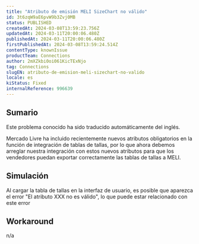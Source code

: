 ```yaml
---
title: "Atributo de emisión MELI SizeChart no válido"
id: 3t6zqW9aE6pvW9b3Zvj0MB
status: PUBLISHED
createdAt: 2024-03-08T13:59:23.756Z
updatedAt: 2024-03-11T20:00:06.480Z
publishedAt: 2024-03-11T20:00:06.480Z
firstPublishedAt: 2024-03-08T13:59:24.514Z
contentType: knownIssue
productTeam: Connections
author: 2mXZkbi0oi061KicTExNjo
tag: Connections
slugEN: atributo-de-emision-meli-sizechart-no-valido
locale: es
kiStatus: Fixed
internalReference: 996639
---
```


## Sumario

<div class="alert alert-info">
  <p>Este problema conocido ha sido traducido automáticamente del inglés.</p>
</div>



Mercado Livre ha incluido recientemente nuevos atributos obligatorios en la función de integración de tablas de tallas, por lo que ahora debemos arreglar nuestra integración con estos nuevos atributos para que los vendedores puedan exportar correctamente las tablas de tallas a MELI.



## Simulación



Al cargar la tabla de tallas en la interfaz de usuario, es posible que aparezca el error "El atributo XXX no es válido", lo que puede estar relacionado con este error



## Workaround


n/a





